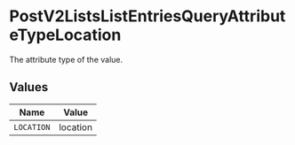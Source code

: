 # PostV2ListsListEntriesQueryAttributeTypeLocation

The attribute type of the value.


## Values

| Name       | Value      |
| ---------- | ---------- |
| `LOCATION` | location   |
